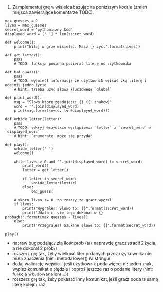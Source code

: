 1. Zaimplementuj grę w wisielca bazując na poniższym kodzie (zmień miejsca zawierające komentarze TODO).
```
max_guesses = 9
lives = max_guesses
secret_word = 'pythoniczny kod'
displayed_word = ['_'] * len(secret_word)

def welcome():
    print("Witaj w grze wisielec. Masz {} zyc.".format(lives))

def get_letter():
    pass
    # TODO: funkcja powinna pobierać literę od użytkownika

def bad_guess():
    pass
    # TODO: wyświetl informację że użytkownik wpisał złą literę i odejmij jedno życie
    # hint: trzeba użyć słowa kluczowego `global`

def print_word():
    msg = "Slowo ktore zgadujesz: {} ({} znakow)"
    word = ''.join(displayed_word)
    print(msg.format(word, len(displayed_word)))

def unhide_letter(letter):
    pass
    # TODO: odkryj wszystkie wystąpienia `letter` z `secret_word` w `displayed_word`
    # hint: `enumerate` może się przydać

def play():
    unhide_letter(' ')
    welcome()

    while lives > 0 and ''.join(displayed_word) != secret_word:
        print_word()
        letter = get_letter()

        if letter in secret_word:
            unhide_letter(letter)
        else:
            bad_guess()

    # skoro lives != 0, to znaczy ze gracz wygral
    if lives:
        print("Wygrales! Slowo to: {}".format(secret_word))
        print("Udalo ci sie tego dokonac w {} probach!".format(max_guesses - lives))
    else:
        print("Przegrales! Szukane slowo to: {}".format(secret_word))

play()
```
+ napraw bug podający złą ilość prób (tak naprawdę gracz stracił 2 życia, a nie dokonał 2 próby)
+ rozszerz grę tak, żeby wielkość liter podanych przez użytkownika nie miała znaczenia (hint: metoda lower() na stringu)
+ dodaj walidację wejścia - jeśli użytkownik poda więcej niż jeden znak, wypisz komunikat o błędzie i poproś jeszcze raz o podanie litery (hint: funkcja wbudowana len(...))
+ rozszerz grę tak, żeby pokazać inny komunikat, jeśli gracz poda tę samą literę kolejny raz



